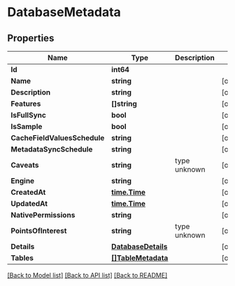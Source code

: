 # DatabaseMetadata

## Properties
Name | Type | Description | Notes
------------ | ------------- | ------------- | -------------
**Id** | **int64** |  | 
**Name** | **string** |  | [optional] 
**Description** | **string** |  | [optional] 
**Features** | **[]string** |  | [optional] 
**IsFullSync** | **bool** |  | [optional] 
**IsSample** | **bool** |  | [optional] 
**CacheFieldValuesSchedule** | **string** |  | [optional] 
**MetadataSyncSchedule** | **string** |  | [optional] 
**Caveats** | **string** | type unknown | [optional] 
**Engine** | **string** |  | [optional] 
**CreatedAt** | [**time.Time**](time.Time.md) |  | [optional] 
**UpdatedAt** | [**time.Time**](time.Time.md) |  | [optional] 
**NativePermissions** | **string** |  | [optional] 
**PointsOfInterest** | **string** | type unknown | [optional] 
**Details** | [**DatabaseDetails**](DatabaseDetails.md) |  | [optional] 
**Tables** | [**[]TableMetadata**](TableMetadata.md) |  | [optional] 

[[Back to Model list]](../README.md#documentation-for-models) [[Back to API list]](../README.md#documentation-for-api-endpoints) [[Back to README]](../README.md)


